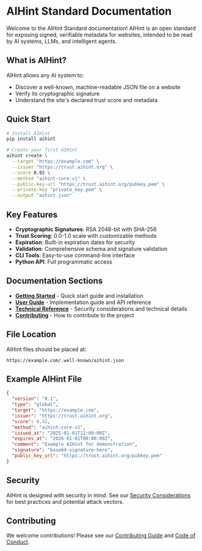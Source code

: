# AIHint Standard Documentation

Welcome to the AIHint Standard documentation! AIHint is an open standard for exposing signed, verifiable metadata for websites, intended to be read by AI systems, LLMs, and intelligent agents.

## What is AIHint?

AIHint allows any AI system to:
- Discover a well-known, machine-readable JSON file on a website
- Verify its cryptographic signature
- Understand the site's declared trust score and metadata

## Quick Start

```bash
# Install AIHint
pip install aihint

# Create your first AIHint
aihint create \
  --target "https://example.com" \
  --issuer "https://trust.aihint.org" \
  --score 0.92 \
  --method "aihint-core-v1" \
  --public-key-url "https://trust.aihint.org/pubkey.pem" \
  --private-key "private_key.pem" \
  --output "aihint.json"
```

## Key Features

- **Cryptographic Signatures**: RSA 2048-bit with SHA-256
- **Trust Scoring**: 0.0-1.0 scale with customizable methods
- **Expiration**: Built-in expiration dates for security
- **Validation**: Comprehensive schema and signature validation
- **CLI Tools**: Easy-to-use command-line interface
- **Python API**: Full programmatic access

## Documentation Sections

- **[Getting Started](getting-started/quick-start.md)** - Quick start guide and installation
- **[User Guide](user-guide/implementation-guide.md)** - Implementation guide and API reference
- **[Technical Reference](technical/security-considerations.md)** - Security considerations and technical details
- **[Contributing](contributing/contributing.md)** - How to contribute to the project

## File Location

AIHint files should be placed at:
```
https://example.com/.well-known/aihint.json
```

## Example AIHint File

```json
{
  "version": "0.1",
  "type": "global",
  "target": "https://example.com",
  "issuer": "https://trust.aihint.org",
  "score": 0.92,
  "method": "aihint-core-v1",
  "issued_at": "2025-01-01T12:00:00Z",
  "expires_at": "2026-01-01T00:00:00Z",
  "comment": "Example AIHint for demonstration",
  "signature": "base64-signature-here",
  "public_key_url": "https://trust.aihint.org/pubkey.pem"
}
```

## Security

AIHint is designed with security in mind. See our [Security Considerations](technical/security-considerations.md) for best practices and potential attack vectors.

## Contributing

We welcome contributions! Please see our [Contributing Guide](contributing/contributing.md) and [Code of Conduct](contributing/code-of-conduct.md). 